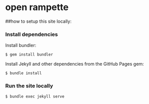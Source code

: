 # open rampette

##how to setup this site locally:

### Install dependencies

Install bundler:

```
$ gem install bundler
```
Install Jekyll and other dependencies from the GitHub Pages gem:
```
$ bundle install
```

### Run the site locally
```
$ bundle exec jekyll serve
```

